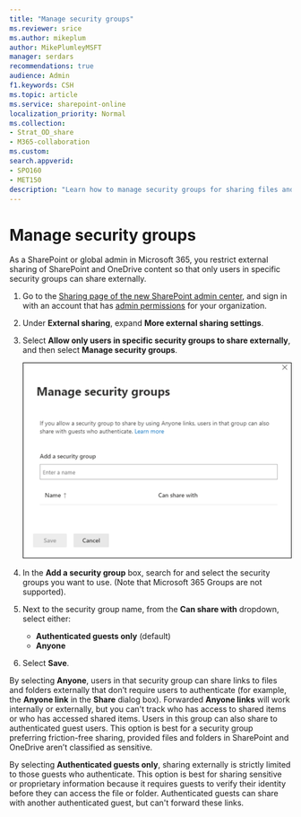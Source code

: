 ```yaml
---
title: "Manage security groups"
ms.reviewer: srice
ms.author: mikeplum
author: MikePlumleyMSFT
manager: serdars
recommendations: true
audience: Admin
f1.keywords: CSH
ms.topic: article
ms.service: sharepoint-online
localization_priority: Normal
ms.collection:  
- Strat_OD_share
- M365-collaboration
ms.custom:
search.appverid:
- SPO160
- MET150
description: "Learn how to manage security groups for sharing files and folders in SharePoint and OneDrive."
---
```


# Manage security groups

As a SharePoint or global admin in Microsoft 365, you restrict external sharing of SharePoint and OneDrive content so that only users in specific security groups can share externally.
  
1. Go to the [Sharing page of the new SharePoint admin center](https://admin.microsoft.com/sharepoint?page=sharing&modern=true), and sign in with an account that has [admin permissions](./sharepoint-admin-role.md) for your organization.

2. Under **External sharing**, expand **More external sharing settings**.

3. Select **Allow only users in specific security groups to share externally**, and then select **Manage security groups**.

    ![Manage security groups](media/manage-security-groups.png)

4. In the **Add a security group** box, search for and select the security groups you want to use. (Note that Microsoft 365 Groups are not supported).

5. Next to the security group name, from the **Can share with** dropdown, select either:

    - **Authenticated guests only** (default)
    - **Anyone**

6. Select **Save**.

By selecting **Anyone**, users in that security group can share links to files and folders externally that don’t require users to authenticate (for example, the **Anyone link** in the **Share** dialog box). Forwarded **Anyone links** will work internally or externally, but you can't track who has access to shared items or who has accessed shared items. Users in this group can also share to authenticated guest users. This option is best for a security group preferring friction-free sharing, provided files and folders in SharePoint and OneDrive aren’t classified as sensitive.

By selecting **Authenticated guests only**, sharing externally is strictly limited to those guests who authenticate. This option is best for sharing sensitive or proprietary information because it requires guests to verify their identity before they can access the file or folder. Authenticated guests can share with another authenticated guest, but can't forward these links.
